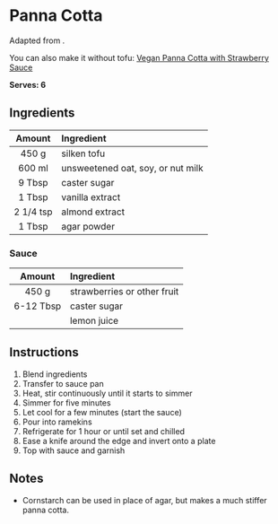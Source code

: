 # Panna Cotta

Adapted from []().

You can also make it without tofu: [Vegan Panna Cotta with Strawberry Sauce](https://www.minamade.com/vegan-panna-cotta-strawberry-sauce/)

**Serves: 6** 

## Ingredients

| Amount  | Ingredient
| :----:  | :---------
| 450 g   | silken tofu
| 600 ml  | unsweetened oat, soy, or nut milk
| 9 Tbsp  | caster sugar
| 1 Tbsp  | vanilla extract
| 2 1/4 tsp | almond extract
| 1 Tbsp  | agar powder

### Sauce

| Amount  | Ingredient
| :----:  | :---------
| 450 g   | strawberries or other fruit
| 6-12 Tbsp | caster sugar
|         | lemon juice

## Instructions

1. Blend ingredients
1. Transfer to sauce pan
1. Heat, stir continuously until it starts to simmer
1. Simmer for five minutes
1. Let cool for a few minutes (start the sauce)
1. Pour into ramekins
1. Refrigerate for 1 hour or until set and chilled
1. Ease a knife around the edge and invert onto a plate
1. Top with sauce and garnish

## Notes

* Cornstarch can be used in place of agar, but makes a much stiffer panna cotta.
